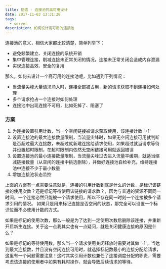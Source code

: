 ```yaml
---
title: 拾遗 - 连接池的高可用设计
date: 2017-11-03 13:31:28
tags:
  - server
description: 如何设计高可用的连接池
---
```


连接池的意义，相信大家都比较清楚，简单列举下：

* 避免频繁建立、关闭连接的系统开销
* 集中管理连接，削减连接未正常关闭的情况，连接未正常关闭会造成内存泄漏
* 实现连接高效、安全的复用

那么，如何去设计一个高可用的连接池呢，比如遇到下列情况：

* 当流量尖峰大量请求涌入时，连接全部被占用，新的请求获取不到连接如何处理
* 多个请求抢占一个连接时如何处理
* 连接池中出现连接不可用，比如死掉了、阻塞了

### 方案

1. 为连接设置引用计数，当一个空闲链接被请求获取使用，该连接计数 '+1'
2. 设置连接池的最大连接数量限制，当流量尖峰时，如果无空闲连接可用就判断是否超过最大连接数，未超过就新建连接给请求使用，如果超过就当请求等待并设置超时限制，在超时限制内依然无空闲链接可用就返回错误
3. 设置连接池的最小连接数量限制，当流量尖峰过去进入流量平缓期，就适当缩减链接数量（从空闲的连接中挑选删除），并做好连接池自检补充，维持连接池中连接不少于最小数量
4. 增加连接池状态监控

上面的方案有一点需要注意就是，连接的引用计数到底是什么的计数，是标记该链接的使用次数？还是标记等待使用该链接的请求数？，因为与普通的资源不同同一时间，一个连接必然只能被一个请求使用，所以不存在同一时刻一个连接被多个请求引用的情况。
如果只是用来标记连接是否空闲的状态，那完全可以设置一个标识位而不必使用计数的方式。

如果是标记的使用次数，那么一般是为了达到一定使用次数后删除该连接，并重新开启新生连接。关于这一点我其实也有一点疑问，就是关闭健康连接的原因是什么？

如果是标记的等待使用数，那么当一个请求使用关闭释放时需要对其做 '-1'。当达到最大连接数，并且没有空闲连接可用时，就选择标记数最小的连接分配给请求，这里有一个问题需要注意！这时其实引用计数也兼任了连接调度分配的职责，需要考虑该连接的使用者中如果有耗时操作，就会导致后续请求的等待。